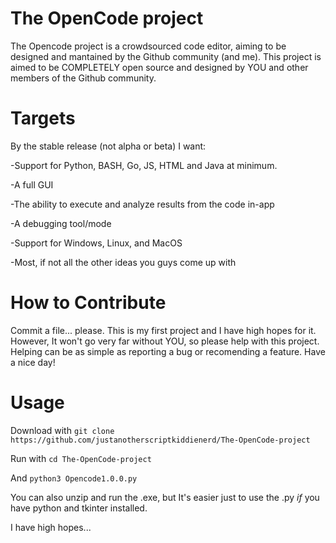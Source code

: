 # The OpenCode project
The Opencode project is a crowdsourced code editor, aiming to be designed and mantained by the Github community (and me).
This project is aimed to be COMPLETELY open source and designed by YOU and other members of the Github community.
# Targets
By the stable release (not alpha or beta) I want:

-Support for Python, BASH, Go, JS, HTML and Java at minimum.

-A full GUI

-The ability to execute and analyze results from the code in-app

-A debugging tool/mode

-Support for Windows, Linux, and MacOS

-Most, if not all the other ideas you guys come up with

# How to Contribute
Commit a file... please. This is my first project and I have high hopes for it. However, It won't go very far without YOU, so please help with this project. Helping can be as simple as reporting a bug or recomending a feature. Have a nice day!

# Usage
Download with  ```git clone https://github.com/justanotherscriptkiddienerd/The-OpenCode-project```

Run with ```cd The-OpenCode-project```

And ```python3 Opencode1.0.0.py```

You can also unzip and run the .exe, but It's easier just to use the .py *if* you have python and tkinter installed.



I have high hopes... 
